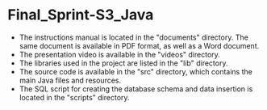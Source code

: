 # Final_Sprint-S3_Java
- The instructions manual is located in the "documents" directory. The same document is available in PDF format, as well as a Word document.
- The presentation video is available in the "videos" directory.
- The libraries used in the project are listed in the "lib" directory.
- The source code is available in the "src" directory, which contains the main Java files and resources.
- The SQL script for creating the database schema and data insertion is located in the "scripts" directory.